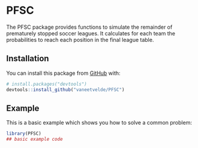 
<!-- README.md is generated from README.Rmd. Please edit that file -->

# PFSC

<!-- badges: start -->
<!-- badges: end -->

The PFSC package provides functions to simulate the remainder of
prematurely stopped soccer leagues. It calculates for each team the
probabilities to reach each position in the final league table.

## Installation

You can install this package from [GitHub](https://github.com/) with:

``` r
# install.packages("devtools")
devtools::install_github("vaneetvelde/PFSC")
```

## Example

This is a basic example which shows you how to solve a common problem:

``` r
library(PFSC)
## basic example code
```
